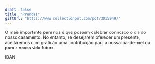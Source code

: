 ```yaml
---
draft: false
title: "Prendas"
giftUrl: "https://www.collectionpot.com/pot/3015949/"
---
```



O mais importante para nós é que possam celebrar connosco o dia do nosso casamento. No entanto, se desejarem oferecer um presente, aceitaremos com gratidão uma contribuição para a nossa lua-de-mel ou para a nossa vida futura. 



IBAN .